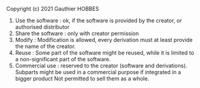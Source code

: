 Copyright (c) 2021 Gauthier HOBBES

1. Use the software : ok, if the software is provided by the creator, or 
authorised distributor
2. Share the software : only with creator permission
3. Modify : Modification is allowed, every derivation must at least provide the 
name of the creator. 
4. Reuse : Some part of the software might be reused, while it is limited to a 
non-significant part of the software. 
5. Commercial use : reserved to the creator (software and derivations). 
Subparts might be used in a commercial purpose if integrated in a bigger product
Not permitted to sell them as a whole.
